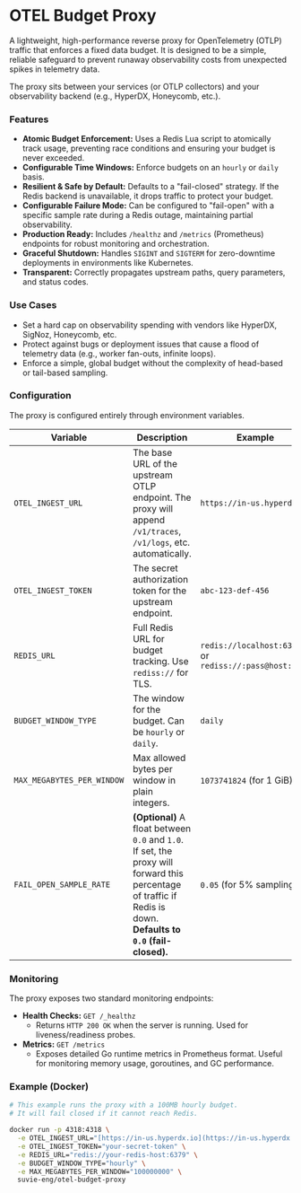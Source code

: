# OTEL Budget Proxy

A lightweight, high-performance reverse proxy for OpenTelemetry (OTLP) traffic that enforces a fixed data budget. It is designed to be a simple, reliable safeguard to prevent runaway observability costs from unexpected spikes in telemetry data.

The proxy sits between your services (or OTLP collectors) and your observability backend (e.g., HyperDX, Honeycomb, etc.).

### Features

- **Atomic Budget Enforcement:** Uses a Redis Lua script to atomically track usage, preventing race conditions and ensuring your budget is never exceeded.
- **Configurable Time Windows:** Enforce budgets on an `hourly` or `daily` basis.
- **Resilient & Safe by Default:** Defaults to a "fail-closed" strategy. If the Redis backend is unavailable, it drops traffic to protect your budget.
- **Configurable Failure Mode:** Can be configured to "fail-open" with a specific sample rate during a Redis outage, maintaining partial observability.
- **Production Ready:** Includes `/healthz` and `/metrics` (Prometheus) endpoints for robust monitoring and orchestration.
- **Graceful Shutdown:** Handles `SIGINT` and `SIGTERM` for zero-downtime deployments in environments like Kubernetes.
- **Transparent:** Correctly propagates upstream paths, query parameters, and status codes.

### Use Cases

- Set a hard cap on observability spending with vendors like HyperDX, SigNoz, Honeycomb, etc.
- Protect against bugs or deployment issues that cause a flood of telemetry data (e.g., worker fan-outs, infinite loops).
- Enforce a simple, global budget without the complexity of head-based or tail-based sampling.

### Configuration

The proxy is configured entirely through environment variables.

| Variable                   | Description                                                                                                                                                      | Example                                                |
| -------------------------- | ---------------------------------------------------------------------------------------------------------------------------------------------------------------- | ------------------------------------------------------ |
| `OTEL_INGEST_URL`          | The base URL of the upstream OTLP endpoint. The proxy will append `/v1/traces`, `/v1/logs`, etc. automatically.                                                  | `https://in-us.hyperdx.io`                             |
| `OTEL_INGEST_TOKEN`        | The secret authorization token for the upstream endpoint.                                                                                                        | `abc-123-def-456`                                      |
| `REDIS_URL`                | Full Redis URL for budget tracking. Use `rediss://` for TLS.                                                                                                     | `redis://localhost:6379` or `rediss://:pass@host:port` |
| `BUDGET_WINDOW_TYPE`       | The window for the budget. Can be `hourly` or `daily`.                                                                                                           | `daily`                                                |
| `MAX_MEGABYTES_PER_WINDOW` | Max allowed bytes per window in plain integers.                                                                                                                  | `1073741824` (for 1 GiB)                               |
| `FAIL_OPEN_SAMPLE_RATE`    | **(Optional)** A float between `0.0` and `1.0`. If set, the proxy will forward this percentage of traffic if Redis is down. **Defaults to `0.0` (fail-closed).** | `0.05` (for 5% sampling)                               |

### Monitoring

The proxy exposes two standard monitoring endpoints:

- **Health Checks:** `GET /_healthz`
  - Returns `HTTP 200 OK` when the server is running. Used for liveness/readiness probes.
- **Metrics:** `GET /metrics`
  - Exposes detailed Go runtime metrics in Prometheus format. Useful for monitoring memory usage, goroutines, and GC performance.

### Example (Docker)

```bash
# This example runs the proxy with a 100MB hourly budget.
# It will fail closed if it cannot reach Redis.

docker run -p 4318:4318 \
  -e OTEL_INGEST_URL="[https://in-us.hyperdx.io](https://in-us.hyperdx.io)" \
  -e OTEL_INGEST_TOKEN="your-secret-token" \
  -e REDIS_URL="redis://your-redis-host:6379" \
  -e BUDGET_WINDOW_TYPE="hourly" \
  -e MAX_MEGABYTES_PER_WINDOW="100000000" \
  suvie-eng/otel-budget-proxy
```
